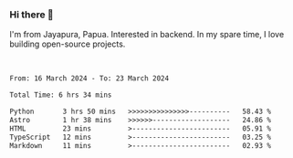 ### Hi there 👋

I'm from Jayapura, Papua. Interested in backend. In my spare time, I love building open-source projects.

<br>

 
 <!--START_SECTION:waka-->

```txt
From: 16 March 2024 - To: 23 March 2024

Total Time: 6 hrs 34 mins

Python       3 hrs 50 mins   >>>>>>>>>>>>>>>----------   58.43 %
Astro        1 hr 38 mins    >>>>>>-------------------   24.86 %
HTML         23 mins         >------------------------   05.91 %
TypeScript   12 mins         >------------------------   03.25 %
Markdown     11 mins         >------------------------   02.93 %
```

<!--END_SECTION:waka-->
